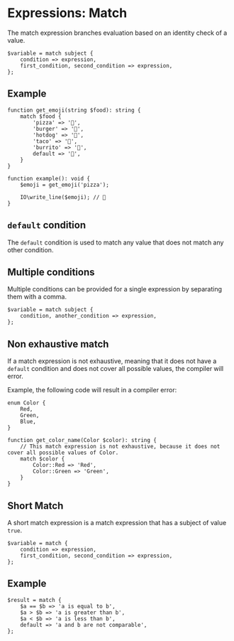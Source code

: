 # Expressions: Match

The match expression branches evaluation based on an identity check of a value.

```
$variable = match subject {
    condition => expression,
    first_condition, second_condition => expression,
};
```

## Example

```
function get_emoji(string $food): string {
    match $food {
        'pizza' => '🍕',
        'burger' => '🍔',
        'hotdog' => '🌭',
        'taco' => '🌮',
        'burrito' => '🌯',
        default => '🤔',
    }
}

function example(): void {
    $emoji = get_emoji('pizza');

    IO\write_line($emoji); // 🍕
}
```

## `default` condition

The `default` condition is used to match any value that does not match any other condition.

## Multiple conditions

Multiple conditions can be provided for a single expression by separating them with a comma.

```
$variable = match subject {
    condition, another_condition => expression,
};
```

## Non exhaustive match

If a match expression is not exhaustive, meaning that it does not have a `default` condition and does not cover all possible values, the compiler will error.

Example, the following code will result in a compiler error:

```
enum Color {
    Red,
    Green,
    Blue,
}

function get_color_name(Color $color): string {
    // This match expression is not exhaustive, because it does not cover all possible values of Color.
    match $color {
        Color::Red => 'Red',
        Color::Green => 'Green',
    }
}
```

## Short Match

A short match expression is a match expression that has a subject of value `true`.

```
$variable = match {
    condition => expression,
    first_condition, second_condition => expression,
};
```

## Example

```
$result = match {
    $a == $b => 'a is equal to b',
    $a > $b => 'a is greater than b',
    $a < $b => 'a is less than b',
    default => 'a and b are not comparable',
};
```

